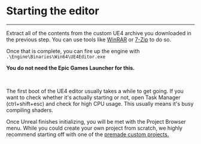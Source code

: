 # Starting the editor

<hr>

Extract all of the contents from the custom UE4 archive you downloaded in the previous step. You can use tools like [WinRAR]([https://www.win-rar.com/](https://www.win-rar.com/)) or [7-Zip](https://www.7-zip.org) to do so.

Once that is complete, you can fire up the engine with `.\Engine\Binaries\Win64\UE4Editor.exe`

**You do not need the Epic Games Launcher for this.**

<br />

The first boot of the UE4 editor usually takes a while to get going. If you want to check whether it's actually starting or not, open Task Manager (ctrl+shift+esc) and check for high CPU usage. This usually means it's busy compiling shaders.

Once Unreal finishes initializing, you will be met with the Project Browser menu. While you could create your own project from scratch, we highly recommend starting off with one of the [premade custom projects.](custom-project.md)

